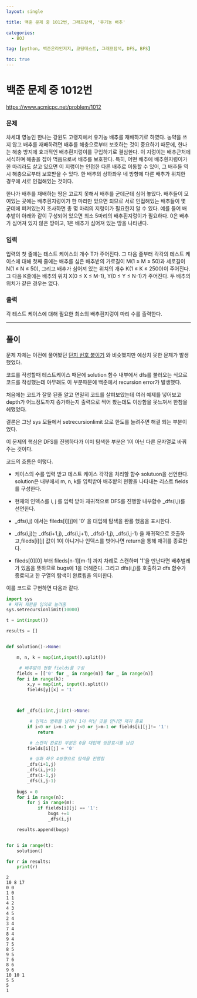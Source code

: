```yaml
---
layout: single

title: 백준 문제 중 1012번, 그래프탐색, '유기농 배추'

categories:
  - BOJ

tag: [python, 백준온라인저지, 코딩테스트, 그래프탐색, DFS, BFS]

toc: true
---
```



# 백준 문제 중 1012번
https://www.acmicpc.net/problem/1012

### 문제

차세대 영농인 한나는 강원도 고랭지에서 유기농 배추를 재배하기로 하였다. 농약을 쓰지 않고 배추를 재배하려면 배추를 해충으로부터 보호하는 것이 중요하기 때문에, 한나는 해충 방지에 효과적인 배추흰지렁이를 구입하기로 결심한다. 이 지렁이는 배추근처에 서식하며 해충을 잡아 먹음으로써 배추를 보호한다. 특히, 어떤 배추에 배추흰지렁이가 한 마리라도 살고 있으면 이 지렁이는 인접한 다른 배추로 이동할 수 있어, 그 배추들 역시 해충으로부터 보호받을 수 있다. 한 배추의 상하좌우 네 방향에 다른 배추가 위치한 경우에 서로 인접해있는 것이다.

한나가 배추를 재배하는 땅은 고르지 못해서 배추를 군데군데 심어 놓았다. 배추들이 모여있는 곳에는 배추흰지렁이가 한 마리만 있으면 되므로 서로 인접해있는 배추들이 몇 군데에 퍼져있는지 조사하면 총 몇 마리의 지렁이가 필요한지 알 수 있다. 예를 들어 배추밭이 아래와 같이 구성되어 있으면 최소 5마리의 배추흰지렁이가 필요하다. 0은 배추가 심어져 있지 않은 땅이고, 1은 배추가 심어져 있는 땅을 나타낸다.

### 입력

입력의 첫 줄에는 테스트 케이스의 개수 T가 주어진다. 그 다음 줄부터 각각의 테스트 케이스에 대해 첫째 줄에는 배추를 심은 배추밭의 가로길이 M(1 ≤ M ≤ 50)과 세로길이 N(1 ≤ N ≤ 50), 그리고 배추가 심어져 있는 위치의 개수 K(1 ≤ K ≤ 2500)이 주어진다. 그 다음 K줄에는 배추의 위치 X(0 ≤ X ≤ M-1), Y(0 ≤ Y ≤ N-1)가 주어진다. 두 배추의 위치가 같은 경우는 없다.

### 출력

각 테스트 케이스에 대해 필요한 최소의 배추흰지렁이 마리 수를 출력한다.



---

## 풀이

문제 자체는 이전에 풀어봤던 [단지 번호 붙이기](https://bo-oseng.github.io/boj/boj-2667) 와 비슷했지만 예상치 못한 문제가 발생했었다.

코드를 작성할때 테스트케이스 때문에 solution 함수 내부에서 dfs를 불러오는 식으로 코드를 작성했는데 아무래도 이 부분때문에 백준에서 recursion error가 발생했다.  
  
처음에는 코드가 잘못 된줄 알고 면밀히 코드를 살펴보았는데 여러 예제를 넣어보고 depth가 어느정도까지 증가하는지 출력으로 찍어 봤는데도 이상함을 못느껴서 한참을 헤맸었다.  
  
결론은 그냥 sys 모듈에서 setrecursionlimit 으로 한도를 늘려주면 해결 되는 부분이었다.

이 문제의 핵심은 DFS를 진행하다가 이미 탐색한 부분은 1이 
아닌 다른 문자열로 바꿔주는 것이다.

코드의 흐름은 이렇다.
+  케이스의 수를 입력 받고 테스트 케이스 각각을 처리할 함수 solutuon을 선언한다. solution은 내부에서 m, n, k를 입력받아 배추밭의 현황을 나타내는 리스트 fields를 구성한다.  

+ 현재의 인덱스를 i, j 를 입력 받아 재귀적으로 DFS를 진행할 내부함수 _dfs(i,j)를 선언한다.  

+ _dfs(i,j) 에서는 fileds[i][j]에 '0' 을 대입해 탐색을 완룔 했음을 표시한다.   

+ _dfs(i,j)는  _dfs(i+1,j), _dfs(i,j+1), _dfs(i-1,j), _dfs(i,j-1) 을 재귀적으로 호출하고,fileds[i][j] 값이 1이 아니거나 인덱스를 벗어나면 return을 통해 재귀를 종료한다.  

+ fileds[0][0] 부터 fileds[n-1][m-1] 까지 차례로 스캔하며 '1'을 만난다면 배추벌레가 있음을 뜻하므로 bugs에 1을 더해준다. 그리고 dfs(i,j)를 호출하고 dfs 함수가 종료되고 한 구열의 탐색이 완료됨을 의미한다.  



이를 코드로 구현하면 다음과 같다.


```python
import sys
 # 재귀 제한을 임의로 늘려줌
sys.setrecursionlimit(10000)

t = int(input())

results = []


def solution()->None:

    m, n, k = map(int,input().split())

     # 배추밭의 현황 fields를 구성
    fields = [['0' for _ in range(m)] for _ in range(n)]
    for i in range(k):
        x,y = map(int, input().split())
        fields[y][x] = '1'



    def _dfs(i:int,j:int)->None:

         # 인덱스 범위를 넘거나 1이 아닌 곳을 만나면 재귀 종료
        if i<0 or i>n-1 or j<0 or j>m-1 or fields[i][j]!= '1':
            return

         # 스캔이 완료된 부분은 0을 대입해 방문표시를 남김
        fields[i][j] = '0'

         # 상화 좌우 4방향으로 탐색을 진행함
        _dfs(i+1,j)
        _dfs(i,j+1)
        _dfs(i-1,j)
        _dfs(i,j-1)
    
    bugs = 0
    for i in range(n):
        for j in range(m):
            if fields[i][j] == '1':
                bugs +=1
                _dfs(i,j)

    results.append(bugs)


for i in range(t):
    solution()

for r in results:
    print(r)
```

    2
    10 8 17
    0 0
    1 0
    1 1
    4 2
    4 3
    4 5
    2 4
    3 4
    7 4
    8 4
    9 4
    7 5
    8 5
    9 5
    7 6
    8 6
    9 6
    10 10 1
    5 5
    5
    1

